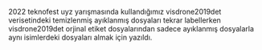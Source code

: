 2022 teknofest uyz yarışmasında kullandığımız visdrone2019det verisetindeki temizlenmiş ayıklanmış dosyaları tekrar labellerken visdrone2019det orjinal etiket dosyalarından sadece ayıklanmış dosyalarla aynı isimlerdeki dosyaları almak için yazıldı.